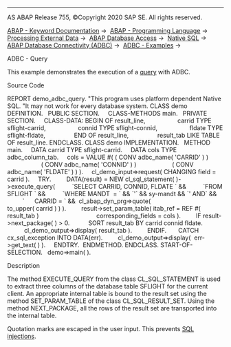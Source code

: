   

* * *

AS ABAP Release 755, ©Copyright 2020 SAP SE. All rights reserved.

[ABAP - Keyword Documentation](javascript:call_link\('abenabap.htm'\)) →  [ABAP - Programming Language](javascript:call_link\('abenabap_reference.htm'\)) →  [Processing External Data](javascript:call_link\('abenabap_language_external_data.htm'\)) →  [ABAP Database Access](javascript:call_link\('abenabap_sql.htm'\)) →  [Native SQL](javascript:call_link\('abennative_sql.htm'\)) →  [ABAP Database Connectivity (ADBC)](javascript:call_link\('abenadbc.htm'\)) →  [ADBC - Examples](javascript:call_link\('abenadbc_abexas.htm'\)) → 

ADBC - Query

This example demonstrates the execution of a [query](javascript:call_link\('abenadbc_query.htm'\)) with ADBC.

Source Code

REPORT demo\_adbc\_query.
"This program uses platform dependent Native SQL.
"It may not work for every database system.
CLASS demo DEFINITION.
  PUBLIC SECTION.
    CLASS-METHODS main.
  PRIVATE SECTION.
    CLASS-DATA: BEGIN OF result\_line,
                  carrid TYPE sflight-carrid,
                  connid TYPE sflight-connid,
                  fldate TYPE sflight-fldate,
                END OF result\_line,
                result\_tab LIKE TABLE OF result\_line.
ENDCLASS.
CLASS demo IMPLEMENTATION.
  METHOD main.
    DATA carrid TYPE sflight-carrid.
    DATA cols TYPE adbc\_column\_tab.
    cols = VALUE #( ( CONV adbc\_name( 'CARRID' ) )
                    ( CONV adbc\_name( 'CONNID' ) )
                    ( CONV adbc\_name( 'FLDATE' ) ) ).
    cl\_demo\_input=>request( CHANGING field = carrid ).
    TRY.
        DATA(result) = NEW cl\_sql\_statement( )->execute\_query(
         \`SELECT CARRID, CONNID, FLDATE \` &&
         \`FROM SFLIGHT \` &&
         \`WHERE MANDT  = \` && \`'\` && sy-mandt && \`' AND\` &&
         \`      CARRID = \` &&  cl\_abap\_dyn\_prg=>quote(
                                 to\_upper( carrid ) ) ).
        result->set\_param\_table( itab\_ref = REF #( result\_tab )
                                 corresponding\_fields = cols ).
        IF result->next\_package( ) > 0.
          SORT result\_tab BY carrid connid fldate.
          cl\_demo\_output=>display( result\_tab ).
        ENDIF.
      CATCH cx\_sql\_exception INTO DATA(err).
        cl\_demo\_output=>display(  err->get\_text( ) ).
    ENDTRY.  ENDMETHOD.
ENDCLASS.
START-OF-SELECTION.
  demo=>main( ).

Description

The method EXECUTE\_QUERY from the class CL\_SQL\_STATEMENT is used to extract three columns of the database table SFLIGHT for the current client. An appropriate internal table is bound to the result set using the method SET\_PARAM\_TABLE of the class CL\_SQL\_RESULT\_SET. Using the method NEXT\_PACKAGE, all the rows of the result set are transported into the internal table.

Quotation marks are escaped in the user input. This prevents [SQL injections](javascript:call_link\('abensql_injection_glosry.htm'\) "Glossary Entry").